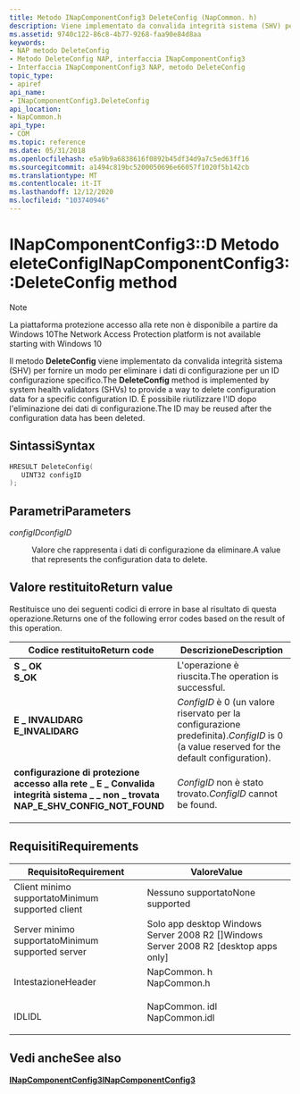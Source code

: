 ```yaml
---
title: Metodo INapComponentConfig3 DeleteConfig (NapCommon. h)
description: Viene implementato da convalida integrità sistema (SHV) per fornire un modo per eliminare i dati di configurazione per un ID configurazione specifico.
ms.assetid: 9740c122-86c8-4b77-9268-faa90e84d8aa
keywords:
- NAP metodo DeleteConfig
- Metodo DeleteConfig NAP, interfaccia INapComponentConfig3
- Interfaccia INapComponentConfig3 NAP, metodo DeleteConfig
topic_type:
- apiref
api_name:
- INapComponentConfig3.DeleteConfig
api_location:
- NapCommon.h
api_type:
- COM
ms.topic: reference
ms.date: 05/31/2018
ms.openlocfilehash: e5a9b9a6838616f0892b45df34d9a7c5ed63ff16
ms.sourcegitcommit: a1494c819bc5200050696e66057f1020f5b142cb
ms.translationtype: MT
ms.contentlocale: it-IT
ms.lasthandoff: 12/12/2020
ms.locfileid: "103740946"
---
```

# <a name="inapcomponentconfig3deleteconfig-method"></a><span data-ttu-id="243a5-106">INapComponentConfig3::D Metodo eleteConfig</span><span class="sxs-lookup"><span data-stu-id="243a5-106">INapComponentConfig3::DeleteConfig method</span></span>

> [!Note]  
> <span data-ttu-id="243a5-107">La piattaforma protezione accesso alla rete non è disponibile a partire da Windows 10</span><span class="sxs-lookup"><span data-stu-id="243a5-107">The Network Access Protection platform is not available starting with Windows 10</span></span>

 

<span data-ttu-id="243a5-108">Il metodo **DeleteConfig** viene implementato da convalida integrità sistema (SHV) per fornire un modo per eliminare i dati di configurazione per un ID configurazione specifico.</span><span class="sxs-lookup"><span data-stu-id="243a5-108">The **DeleteConfig** method is implemented by system health validators (SHVs) to provide a way to delete configuration data for a specific configuration ID.</span></span> <span data-ttu-id="243a5-109">È possibile riutilizzare l'ID dopo l'eliminazione dei dati di configurazione.</span><span class="sxs-lookup"><span data-stu-id="243a5-109">The ID may be reused after the configuration data has been deleted.</span></span>

## <a name="syntax"></a><span data-ttu-id="243a5-110">Sintassi</span><span class="sxs-lookup"><span data-stu-id="243a5-110">Syntax</span></span>


```C++
HRESULT DeleteConfig(
   UINT32 configID
);
```



## <a name="parameters"></a><span data-ttu-id="243a5-111">Parametri</span><span class="sxs-lookup"><span data-stu-id="243a5-111">Parameters</span></span>

<dl> <dt>

<span data-ttu-id="243a5-112">*configID*</span><span class="sxs-lookup"><span data-stu-id="243a5-112">*configID*</span></span> 
</dt> <dd>

<span data-ttu-id="243a5-113">Valore che rappresenta i dati di configurazione da eliminare.</span><span class="sxs-lookup"><span data-stu-id="243a5-113">A value that represents the configuration data to delete.</span></span>

</dd> </dl>

## <a name="return-value"></a><span data-ttu-id="243a5-114">Valore restituito</span><span class="sxs-lookup"><span data-stu-id="243a5-114">Return value</span></span>

<span data-ttu-id="243a5-115">Restituisce uno dei seguenti codici di errore in base al risultato di questa operazione.</span><span class="sxs-lookup"><span data-stu-id="243a5-115">Returns one of the following error codes based on the result of this operation.</span></span>



| <span data-ttu-id="243a5-116">Codice restituito</span><span class="sxs-lookup"><span data-stu-id="243a5-116">Return code</span></span>                                                                                                    | <span data-ttu-id="243a5-117">Descrizione</span><span class="sxs-lookup"><span data-stu-id="243a5-117">Description</span></span>                                                                  |
|----------------------------------------------------------------------------------------------------------------|------------------------------------------------------------------------------|
| <dl> <span data-ttu-id="243a5-118"><dt>**S \_ OK**</dt></span><span class="sxs-lookup"><span data-stu-id="243a5-118"><dt>**S\_OK** </dt></span></span> </dl>                          | <span data-ttu-id="243a5-119">L'operazione è riuscita.</span><span class="sxs-lookup"><span data-stu-id="243a5-119">The operation is successful.</span></span><br/>                                      |
| <dl> <span data-ttu-id="243a5-120"><dt>**E \_ INVALIDARG**</dt></span><span class="sxs-lookup"><span data-stu-id="243a5-120"><dt>**E\_INVALIDARG**</dt></span></span> </dl>                   | <span data-ttu-id="243a5-121">*ConfigID* è 0 (un valore riservato per la configurazione predefinita).</span><span class="sxs-lookup"><span data-stu-id="243a5-121">*ConfigID* is 0 (a value reserved for the default configuration).</span></span><br/> |
| <dl> <span data-ttu-id="243a5-122"><dt>**configurazione di protezione accesso alla rete \_ E \_ Convalida integrità sistema \_ \_ non \_ trovata**</dt></span><span class="sxs-lookup"><span data-stu-id="243a5-122"><dt>**NAP\_E\_SHV\_CONFIG\_NOT\_FOUND**</dt></span></span> </dl> | <span data-ttu-id="243a5-123">*ConfigID* non è stato trovato.</span><span class="sxs-lookup"><span data-stu-id="243a5-123">*ConfigID* cannot be found.</span></span><br/>                                       |



 

## <a name="requirements"></a><span data-ttu-id="243a5-124">Requisiti</span><span class="sxs-lookup"><span data-stu-id="243a5-124">Requirements</span></span>



| <span data-ttu-id="243a5-125">Requisito</span><span class="sxs-lookup"><span data-stu-id="243a5-125">Requirement</span></span> | <span data-ttu-id="243a5-126">Valore</span><span class="sxs-lookup"><span data-stu-id="243a5-126">Value</span></span> |
|-------------------------------------|------------------------------------------------------------------------------------------|
| <span data-ttu-id="243a5-127">Client minimo supportato</span><span class="sxs-lookup"><span data-stu-id="243a5-127">Minimum supported client</span></span><br/> | <span data-ttu-id="243a5-128">Nessuno supportato</span><span class="sxs-lookup"><span data-stu-id="243a5-128">None supported</span></span><br/>                                                                |
| <span data-ttu-id="243a5-129">Server minimo supportato</span><span class="sxs-lookup"><span data-stu-id="243a5-129">Minimum supported server</span></span><br/> | <span data-ttu-id="243a5-130">Solo app desktop Windows Server 2008 R2 \[\]</span><span class="sxs-lookup"><span data-stu-id="243a5-130">Windows Server 2008 R2 \[desktop apps only\]</span></span><br/>                                  |
| <span data-ttu-id="243a5-131">Intestazione</span><span class="sxs-lookup"><span data-stu-id="243a5-131">Header</span></span><br/>                   | <dl> <span data-ttu-id="243a5-132"><dt>NapCommon. h</dt></span><span class="sxs-lookup"><span data-stu-id="243a5-132"><dt>NapCommon.h</dt></span></span> </dl>   |
| <span data-ttu-id="243a5-133">IDL</span><span class="sxs-lookup"><span data-stu-id="243a5-133">IDL</span></span><br/>                      | <dl> <span data-ttu-id="243a5-134"><dt>NapCommon. idl</dt></span><span class="sxs-lookup"><span data-stu-id="243a5-134"><dt>NapCommon.idl</dt></span></span> </dl> |



## <a name="see-also"></a><span data-ttu-id="243a5-135">Vedi anche</span><span class="sxs-lookup"><span data-stu-id="243a5-135">See also</span></span>

<dl> <dt>

[<span data-ttu-id="243a5-136">**INapComponentConfig3**</span><span class="sxs-lookup"><span data-stu-id="243a5-136">**INapComponentConfig3**</span></span>](inapcomponentconfig3.md)
</dt> </dl>

 

 





